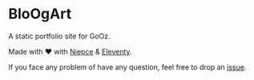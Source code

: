 # BloOgArt
A static portfolio site for GoOz. 

Made with ♥️ with [Niepce](https://github.com/GoOz/Niepce) & [Eleventy](https://github.com/11ty).

If you face any problem of have any question, feel free to drop an [issue](https://github.com/GoOz/Niepce/issues).

